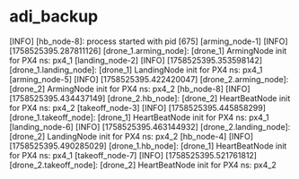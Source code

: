 # adi_backup

[INFO] [hb_node-8]: process started with pid [675]
[arming_node-1] [INFO] [1758525395.287811126] [drone_1.arming_node]: [drone_1] ArmingNode init for PX4 ns: px4_1
[landing_node-2] [INFO] [1758525395.353598142] [drone_1.landing_node]: [drone_1] LandingNode init for PX4 ns: px4_1
[arming_node-5] [INFO] [1758525395.422420047] [drone_2.arming_node]: [drone_2] ArmingNode init for PX4 ns: px4_2
[hb_node-8] [INFO] [1758525395.434437149] [drone_2.hb_node]: [drone_2] HeartBeatNode init for PX4 ns: px4_2
[takeoff_node-3] [INFO] [1758525395.445858299] [drone_1.takeoff_node]: [drone_1] HeartBeatNode init for PX4 ns: px4_1
[landing_node-6] [INFO] [1758525395.463144932] [drone_2.landing_node]: [drone_2] LandingNode init for PX4 ns: px4_2
[hb_node-4] [INFO] [1758525395.490285029] [drone_1.hb_node]: [drone_1] HeartBeatNode init for PX4 ns: px4_1
[takeoff_node-7] [INFO] [1758525395.521761812] [drone_2.takeoff_node]: [drone_2] HeartBeatNode init for PX4 ns: px4_2
